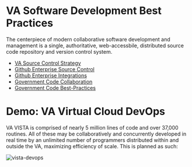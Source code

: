 # VA Software Development Best Practices
The centerpiece of modern collaborative software development and management is a single, authoritative, web-accessbile, distributed source code repository and version control system.

* [VA Source Control Strategy]( https://github.com/va-projects/best-practices/blob/master/VA_Source_Control_Systems.md)
* [Github Enterprise Source Control](https://enterprise.github.com)
* [Github Enterprise Integrations](https://github.com/integrations)
* [Government Code Collaboration](https://government.github.com)
* [Government Code Best-Practices](https://github.com/government/best-practices)

# Demo: VA Virtual Cloud DevOps
VA VISTA is comprised of nearly 5 million lines of code and over 37,000 routines. 
All of these may be collaboratively and concurrently developed in real time by an unlimited number of programmers distributed within and outside the VA, maximizing efficiency of scale. This is planned as such:

![vista-devops](https://github.com/va-projects/best-practices/blob/master/VISTA_Cloud_DevOps.png)






